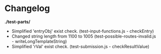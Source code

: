 # Changelog

**./test-parts/**
* Simplified 'entryObj' exist check. (test-input-functions.js - checkEntry)
* Changed string length from 1100 to 1005 (test-possible-routes-invalid.js - writeLongTemplateString)
* Simplified 'rVal' exist check. (test-submission.js - checkResultValue)